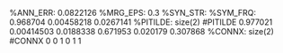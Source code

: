 %ANN_ERR: 0.0822126
%MRG_EPS: 0.3
%SYN_STR: 
%SYM_FRQ: 0.968704 0.00458218 0.0267141 
%PITILDE: size(2)
#PITILDE
0.977021 0.00414503 0.0188338 
0.671953 0.020179 0.307868 
%CONNX: size(2)
#CONNX
0 0 1 
0 1 1 

